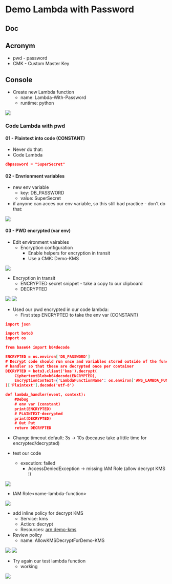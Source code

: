 # Demo Lambda with Password

## Doc

## Acronym
* pwd - password
* CMK - Custom Master Key

## Console
* Create new Lambda function
    * name: Lambda-With-Password
    * runtime: python
    
[<img src="https://i.imgur.com/qqomvVd.png">](https://i.imgur.com/qqomvVd.png)

### Code Lambda with pwd
#### 01 - Plaintext into code (CONSTANT)
* Never do that:
* Code Lambda
````json
dbpassword = "SuperSecret"
````

#### 02 - Envrionment variables
* new env variable
    * key: DB_PASSWORD
    * value: SuperSecret
* if anyone can acces our env variable, so this still bad practice - don't do that:
    
[<img src="https://i.imgur.com/5jIX3w0.png">](https://i.imgur.com/5jIX3w0.png)

#### 03 - PWD encrypted (var env)
* Edit environment vairables
    * Encryption configuration
      * Enable helpers for encryption in transit
      * Use a CMK: Demo-KMS
      
[<img src="https://i.imgur.com/9IVt9XT.png">](https://i.imgur.com/9IVt9XT.png)

* Encryption in transit
    * ENCRYPTED secret snippet - take a copy to our clipboard
    * DECRYPTED
    
[<img src="https://i.imgur.com/kEbj2tZ.png">](https://i.imgur.com/kEbj2tZ.png)
[<img src="https://i.imgur.com/fD5U7fW.png">](https://i.imgur.com/fD5U7fW.png)

* Used our pwd encrypted in our code lambda:
    * First step ENCRYPTED to take the env var (CONSTANT)
````json
import json

import boto3
import os

from base64 import b64decode

ENCRYPTED = os.environ['DB_PASSWORD']
# Decrypt code should run once and variables stored outside of the function
# handler so that these are decrypted once per container
DECRYPTED = boto3.client('kms').decrypt(
    CiphertextBlob=b64decode(ENCRYPTED),
    EncryptionContext={'LambdaFunctionName': os.environ['AWS_LAMBDA_FUNCTION_NAME']}
)['Plaintext'].decode('utf-8')

def lambda_handler(event, context):
    #Debug
    # env var (constant)
    print(ENCRYPTED)
    # PLAINTEXT-decrypted
    print(DECRYPTED)
    # Out Put
    return DECRYPTED
````

* Change timeout default: 3s -> 10s (because take a little time for encrypted/decrypted)

* test our code
    * execution: failed
      * AccessDeniedException -> missing IAM Role (allow decrypt KMS !)
      
[<img src="https://i.imgur.com/cgvOBSl.png">](https://i.imgur.com/cgvOBSl.png)

* IAM Role\<name-lambda-function>

[<img src="https://i.imgur.com/nQVrgLg.png">](https://i.imgur.com/nQVrgLg.png)

* add inline policy for decrypt KMS
    * Service: kms
    * Action: decrypt
    * Resources: <arn:demo-kms>
* Review policy
    * name: AllowKMSDecryptForDemo-KMS
    
[<img src="https://i.imgur.com/lTDlmOQ.png">](https://i.imgur.com/lTDlmOQ.png)
[<img src="https://i.imgur.com/zBzYt8b.png">](https://i.imgur.com/zBzYt8b.png)

* Try again our test lambda function
    * working
    
[<img src="https://i.imgur.com/C0kN1ZU.png">](https://i.imgur.com/C0kN1ZU.png)
